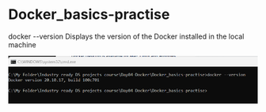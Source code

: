 # Docker_basics-practise

docker --version Displays the version of the Docker installed in the local machine

![](Images/docker_version.png)  
